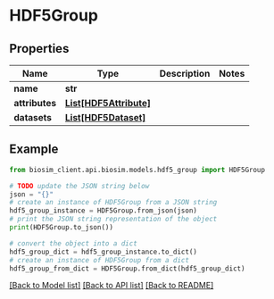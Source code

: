 # HDF5Group

## Properties

| Name           | Type                                        | Description | Notes |
| -------------- | ------------------------------------------- | ----------- | ----- |
| **name**       | **str**                                     |             |
| **attributes** | [**List[HDF5Attribute]**](HDF5Attribute.md) |             |
| **datasets**   | [**List[HDF5Dataset]**](HDF5Dataset.md)     |             |

## Example

```python
from biosim_client.api.biosim.models.hdf5_group import HDF5Group

# TODO update the JSON string below
json = "{}"
# create an instance of HDF5Group from a JSON string
hdf5_group_instance = HDF5Group.from_json(json)
# print the JSON string representation of the object
print(HDF5Group.to_json())

# convert the object into a dict
hdf5_group_dict = hdf5_group_instance.to_dict()
# create an instance of HDF5Group from a dict
hdf5_group_from_dict = HDF5Group.from_dict(hdf5_group_dict)
```

[[Back to Model list]](../README.md#documentation-for-models) [[Back to API list]](../README.md#documentation-for-api-endpoints) [[Back to README]](../README.md)
